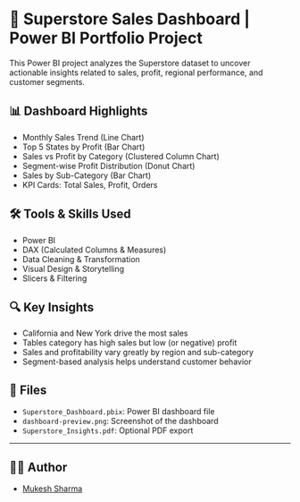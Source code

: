 # 🛒 Superstore Sales Dashboard | Power BI Portfolio Project

This Power BI project analyzes the Superstore dataset to uncover actionable insights related to sales, profit, regional performance, and customer segments.

## 📊 Dashboard Highlights
- Monthly Sales Trend (Line Chart)
- Top 5 States by Profit (Bar Chart)
- Sales vs Profit by Category (Clustered Column Chart)
- Segment-wise Profit Distribution (Donut Chart)
- Sales by Sub-Category (Bar Chart)
- KPI Cards: Total Sales, Profit, Orders

## 🛠 Tools & Skills Used
- Power BI
- DAX (Calculated Columns & Measures)
- Data Cleaning & Transformation
- Visual Design & Storytelling
- Slicers & Filtering

## 🔍 Key Insights
- California and New York drive the most sales
- Tables category has high sales but low (or negative) profit
- Sales and profitability vary greatly by region and sub-category
- Segment-based analysis helps understand customer behavior

## 📂 Files
- `Superstore_Dashboard.pbix`: Power BI dashboard file
- `dashboard-preview.png`: Screenshot of the dashboard
- `Superstore_Insights.pdf`: Optional PDF export
---

## 👨‍💻 Author
- [Mukesh Sharma](www.linkedin.com/in/mukesh-sharma-611907136)
